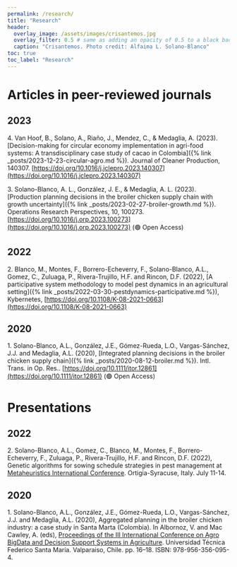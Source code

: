 ```yaml
---
permalink: /research/
title: "Research"
header:
  overlay_image: /assets/images/crisantemos.jpg
  overlay_filter: 0.5 # same as adding an opacity of 0.5 to a black background
  caption: "Crisantemos. Photo credit: Alfaima L. Solano-Blanco"
toc: true
toc_label: "Research"
---
```


<script async src="https://badge.dimensions.ai/badge.js" charset="utf-8"></script>

# Articles in peer-reviewed journals

## 2023

4\. Van Hoof, B., Solano, A., Riaño, J., Mendez, C., & Medaglia, A. (2023). [Decision-making for circular economy implementation in agri-food systems: A transdisciplinary case study of cacao in Colombia]({% link _posts/2023-12-23-circular-agro.md %}). Journal of Cleaner Production, 140307. [https://doi.org/10.1016/j.jclepro.2023.140307](https://doi.org/10.1016/j.jclepro.2023.140307)

3\. Solano-Blanco, A. L., González, J. E., & Medaglia, A. L. (2023). [Production planning decisions in the broiler chicken supply chain with growth uncertainty]({% link _posts/2023-02-27-broiler-growth.md %}). Operations Research Perspectives, 10, 100273. [https://doi.org/10.1016/j.orp.2023.100273](https://doi.org/10.1016/j.orp.2023.100273) (🟢 Open Access) <span class="__dimensions_badge_embed__" data-doi="10.1016/j.orp.2023.100273" data-style="small_rectangle"></span>

## 2022

2\. Blanco, M., Montes, F., Borrero-Echeverry, F., Solano-Blanco, A.L., Gomez, C., Zuluaga, P., Rivera-Trujillo, H.F. and Rincon, D.F. (2022), [A participative system methodology to model pest dynamics in an agricultural setting]({% link _posts/2022-03-30-pestdynamics-participative.md %}), Kybernetes, [https://doi.org/10.1108/K-08-2021-0663](https://doi.org/10.1108/K-08-2021-0663) <span class="__dimensions_badge_embed__" data-doi="10.1108/K-08-2021-0663" data-style="small_rectangle"></span>

## 2020

1\. Solano-Blanco, A.L., González, J.E., Gómez-Rueda, L.O., Vargas-Sánchez, J.J. and Medaglia, A.L. (2020), [Integrated planning decisions in the broiler chicken supply chain]({% link _posts/2020-08-12-broiler.md %}). Intl. Trans. in Op. Res.. [https://doi.org/10.1111/itor.12861](https://doi.org/10.1111/itor.12861) (🟢 Open Access) <span class="__dimensions_badge_embed__" data-doi="10.1111/itor.12861" data-style="small_rectangle"></span> 

# Presentations

## 2022

2\. Solano-Blanco, A.L., Gomez, C., Blanco, M., Montes, F., Borrero-Echeverry, F., Zuluaga, P., Rivera-Trujillo, H.F. and Rincon, D.F. (2022), Genetic algorithms for sowing schedule strategies in pest management at [Metaheuristics International Conference](https://www.ants-lab.it/mic2022/). Ortigia-Syracuse, Italy. July 11-14.

## 2020

1\. Solano-Blanco, A.L., González, J.E., Gómez-Rueda, L.O., Vargas-Sánchez, J.J. and Medaglia, A.L. (2020), Aggregated planning in the broiler chicken industry: a case study in Santa Marta (Colombia). In Albornoz, V. and Mac Cawley, A. (eds), [Proceedings of the III International Conference on Agro BigData and Decision Support Systems in Agriculture](https://www.researchgate.net/publication/341090550_Proceedings_of_BigDSSAgro_2019_III_International_Conference_on_Agro_BigData_and_Decision_Support_Systems_in_Agriculture). Universidad Técnica Federico Santa María. Valparaiso, Chile. pp. 16–18. ISBN: 978-956-356-095-4.